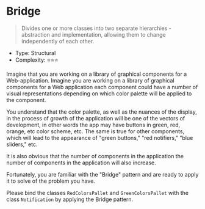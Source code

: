 # Bridge

> Divides one or more classes into two separate hierarchies - abstraction
> and implementation, allowing them to change independently of each other.

- Type: Structural
- Complexity: ⭐⭐⭐

Imagine that you are working on a library of graphical components for a
Web-application. Imagine you are working on a library of graphical components for a Web application
each component could have a number of visual representations
depending on which color palette will be applied to the component.

You understand that the color palette, as well as the nuances of the display, in the process of
growth of the application will be one of the vectors of development, in other words
the app may have buttons in green, red, orange, etc
color scheme, etc. The same is true for other components, which
will lead to the appearance of "green buttons," "red notifiers,"
"blue sliders," etc.

It is also obvious that the number of components in the application
the number of components in the application will also increase.

Fortunately, you are familiar with the "Bridge" pattern and are ready to apply it to solve
of the problem you have.

Please bind the classes `RedColorsPallet` and `GreenColorsPallet`
with the class `Notification` by applying the Bridge pattern.